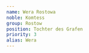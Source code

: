 ```yaml
---
name: Wera Rostowa
noble: Komtess
group: Rostow
position: Tochter des Grafen
priority: 3
alias: Wera
---
```

